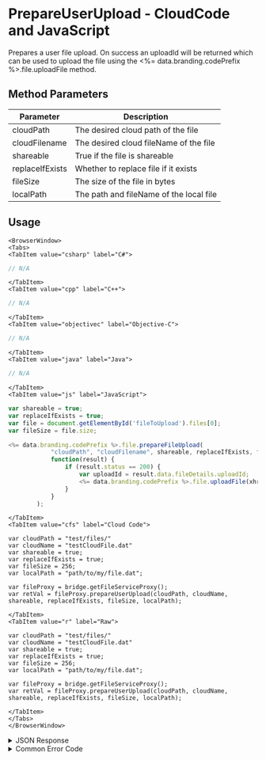 # PrepareUserUpload - CloudCode and JavaScript

Prepares a user file upload. On success an uploadId will be returned which can be used to upload the file using the <%= data.branding.codePrefix %>.file.uploadFile method.



<PartialServop service_name="file" operation_name="PREPARE_USER_UPLOAD" />

## Method Parameters
Parameter | Description
--------- | -----------
cloudPath | The desired cloud path of the file
cloudFilename | The desired cloud fileName of the file
shareable | True if the file is shareable
replaceIfExists | Whether to replace file if it exists
fileSize | The size of the file in bytes
localPath | The path and fileName of the local file

## Usage

```mdx-code-block
<BrowserWindow>
<Tabs>
<TabItem value="csharp" label="C#">
```

```csharp
// N/A
```

```mdx-code-block
</TabItem>
<TabItem value="cpp" label="C++">
```

```cpp
// N/A
```

```mdx-code-block
</TabItem>
<TabItem value="objectivec" label="Objective-C">
```

```objectivec
// N/A
```

```mdx-code-block
</TabItem>
<TabItem value="java" label="Java">
```

```java
// N/A
```

```mdx-code-block
</TabItem>
<TabItem value="js" label="JavaScript">
```

```javascript
var shareable = true;
var replaceIfExists = true;
var file = document.getElementById('fileToUpload').files[0];
var fileSize = file.size;

<%= data.branding.codePrefix %>.file.prepareFileUpload(
			"cloudPath", "cloudFilename", shareable, replaceIfExists, fileSize,
			function(result) {
				if (result.status == 200) {
					var uploadId = result.data.fileDetails.uploadId;
					<%= data.branding.codePrefix %>.file.uploadFile(xhr, file, uploadId);
				}
			}
		);
```

```mdx-code-block
</TabItem>
<TabItem value="cfs" label="Cloud Code">
```

```cfscript
var cloudPath = "test/files/"
var cloudName = "testCloudFile.dat"
var shareable = true;
var replaceIfExists = true;
var fileSize = 256;
var localPath = "path/to/my/file.dat";

var fileProxy = bridge.getFileServiceProxy();
var retVal = fileProxy.prepareUserUpload(cloudPath, cloudName, shareable, replaceIfExists, fileSize, localPath);
```

```mdx-code-block
</TabItem>
<TabItem value="r" label="Raw">
```

```cfscript
var cloudPath = "test/files/"
var cloudName = "testCloudFile.dat"
var shareable = true;
var replaceIfExists = true;
var fileSize = 256;
var localPath = "path/to/my/file.dat";

var fileProxy = bridge.getFileServiceProxy();
var retVal = fileProxy.prepareUserUpload(cloudPath, cloudName, shareable, replaceIfExists, fileSize, localPath);
```

```mdx-code-block
</TabItem>
</Tabs>
</BrowserWindow>
```

<details>
<summary>JSON Response</summary>

```json
{
    "status":200,
    "data":{
        "fileDetails":{
            "updatedAt":1452616408147,
            "fileSize":100,
            "fileType":"User",
            "expiresAt":1452702808146,
            "shareable":true,
            "uploadId":"cf9a075c-587e-4bd1-af0b-eab1a79b958f",
            "createdAt":1452616408147,
            "profileId":"bf8a1433-62d2-448e-b396-f3dbffff44",
            "gameId":"99999",
            "path":"dir1/dir2",
            "filename":"filename",
            "replaceIfExists":true,
            "cloudPath":"bc/g/99999/u/bf8a1433-62d2-448e-b396-f3dbffff44/f/dir1/dir2/filename"
        }
    }
}
```
</details>

<details>
<summary>Common Error Code</summary>

### Status Codes
Code | Name | Description
---- | ---- | -----------
40429 | UPLOAD_FILE_TOO_LARGE | File maximum file size exceeded
40430 | FILE_ALREADY_EXISTS | File exists, replaceIfExists not set

</details>


